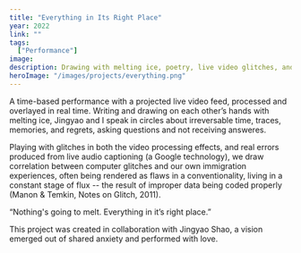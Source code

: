 ```yaml
---
title: "Everything in Its Right Place"
year: 2022
link: ""
tags:
  ["Performance"]
image:
description: Drawing with melting ice, poetry, live video glitches, and live speech-to-text captioning. A performance about anxiety in diaspora.
heroImage: "/images/projects/everything.png"
---
```


A time-based performance with a projected live video feed, processed and overlayed in real time. Writing and drawing on each other’s hands with melting ice, Jingyao and I speak in circles about irreversable time, traces, memories, and regrets, asking questions and not receiving answeres.

Playing with glitches in both the video processing effects, and real errors produced from live audio captioning (a Google technology), we draw correlation between computer glitches and our own immigration experiences, often being rendered as flaws in a conventionality, living in a constant stage of flux -- the result of improper data being coded properly (Manon & Temkin, Notes on Glitch, 2011).

“Nothing's going to melt. Everything in it’s right place.”

This project was created in collaboration with Jingyao Shao, a vision emerged out of shared anxiety and performed with love.